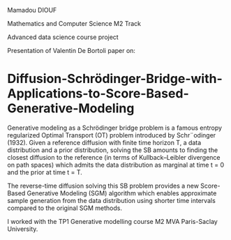 Mamadou DIOUF

Mathematics and Computer Science M2 Track

Advanced data science course project

Presentation of Valentin De Bortoli paper on:
# Diffusion-Schrödinger-Bridge-with-Applications-to-Score-Based-Generative-Modeling
Generative modeling as a Schrödinger bridge problem is a famous entropy regularized Optimal Transport (OT) problem introduced by Schr¨odinger (1932). 
Given a reference diffusion with finite time horizon T, a data distribution and a prior distribution, solving the SB amounts to finding the closest diffusion to the reference (in terms of Kullback–Leibler divergence on path spaces) which admits the data distribution as marginal at time t = 0 and the prior at time t = T.

The reverse-time diffusion solving this SB problem provides a new Score-Based Generative Modeling (SGM) algorithm which enables approximate sample generation from the data distribution using shorter time intervals compared to the original SGM methods.

I worked with the TP1 Generative modelling course M2 MVA Paris-Saclay University.


